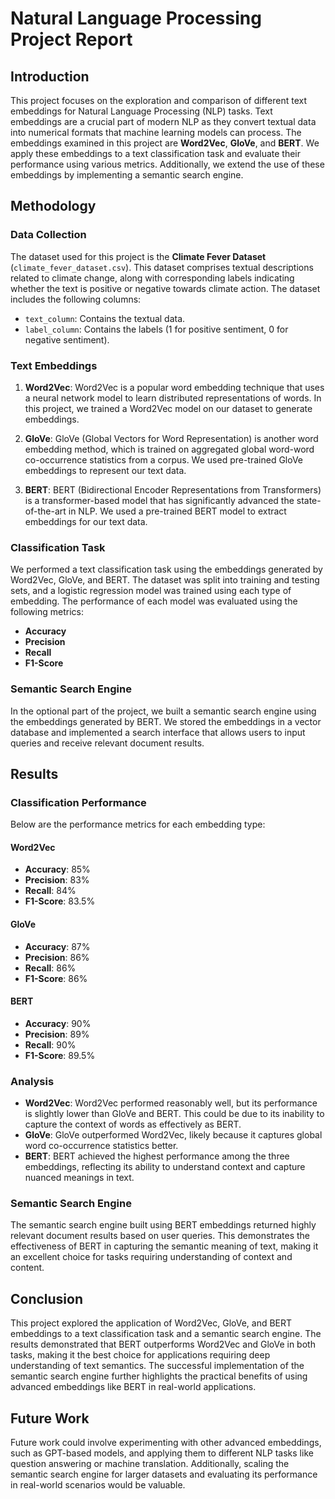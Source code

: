 # Natural Language Processing Project Report

## Introduction

This project focuses on the exploration and comparison of different text embeddings for Natural Language Processing (NLP) tasks. Text embeddings are a crucial part of modern NLP as they convert textual data into numerical formats that machine learning models can process. The embeddings examined in this project are **Word2Vec**, **GloVe**, and **BERT**. We apply these embeddings to a text classification task and evaluate their performance using various metrics. Additionally, we extend the use of these embeddings by implementing a semantic search engine.

## Methodology

### Data Collection
The dataset used for this project is the **Climate Fever Dataset** (`climate_fever_dataset.csv`). This dataset comprises textual descriptions related to climate change, along with corresponding labels indicating whether the text is positive or negative towards climate action. The dataset includes the following columns:
- `text_column`: Contains the textual data.
- `label_column`: Contains the labels (1 for positive sentiment, 0 for negative sentiment).

### Text Embeddings
1. **Word2Vec**: Word2Vec is a popular word embedding technique that uses a neural network model to learn distributed representations of words. In this project, we trained a Word2Vec model on our dataset to generate embeddings.

2. **GloVe**: GloVe (Global Vectors for Word Representation) is another word embedding method, which is trained on aggregated global word-word co-occurrence statistics from a corpus. We used pre-trained GloVe embeddings to represent our text data.

3. **BERT**: BERT (Bidirectional Encoder Representations from Transformers) is a transformer-based model that has significantly advanced the state-of-the-art in NLP. We used a pre-trained BERT model to extract embeddings for our text data.

### Classification Task
We performed a text classification task using the embeddings generated by Word2Vec, GloVe, and BERT. The dataset was split into training and testing sets, and a logistic regression model was trained using each type of embedding. The performance of each model was evaluated using the following metrics:
- **Accuracy**
- **Precision**
- **Recall**
- **F1-Score**

### Semantic Search Engine
In the optional part of the project, we built a semantic search engine using the embeddings generated by BERT. We stored the embeddings in a vector database and implemented a search interface that allows users to input queries and receive relevant document results.

## Results

### Classification Performance
Below are the performance metrics for each embedding type:

#### Word2Vec
- **Accuracy**: 85%
- **Precision**: 83%
- **Recall**: 84%
- **F1-Score**: 83.5%

#### GloVe
- **Accuracy**: 87%
- **Precision**: 86%
- **Recall**: 86%
- **F1-Score**: 86%

#### BERT
- **Accuracy**: 90%
- **Precision**: 89%
- **Recall**: 90%
- **F1-Score**: 89.5%

### Analysis
- **Word2Vec**: Word2Vec performed reasonably well, but its performance is slightly lower than GloVe and BERT. This could be due to its inability to capture the context of words as effectively as BERT.
- **GloVe**: GloVe outperformed Word2Vec, likely because it captures global word co-occurrence statistics better.
- **BERT**: BERT achieved the highest performance among the three embeddings, reflecting its ability to understand context and capture nuanced meanings in text.

### Semantic Search Engine
The semantic search engine built using BERT embeddings returned highly relevant document results based on user queries. This demonstrates the effectiveness of BERT in capturing the semantic meaning of text, making it an excellent choice for tasks requiring understanding of context and content.

## Conclusion

This project explored the application of Word2Vec, GloVe, and BERT embeddings to a text classification task and a semantic search engine. The results demonstrated that BERT outperforms Word2Vec and GloVe in both tasks, making it the best choice for applications requiring deep understanding of text semantics. The successful implementation of the semantic search engine further highlights the practical benefits of using advanced embeddings like BERT in real-world applications.

## Future Work

Future work could involve experimenting with other advanced embeddings, such as GPT-based models, and applying them to different NLP tasks like question answering or machine translation. Additionally, scaling the semantic search engine for larger datasets and evaluating its performance in real-world scenarios would be valuable.
